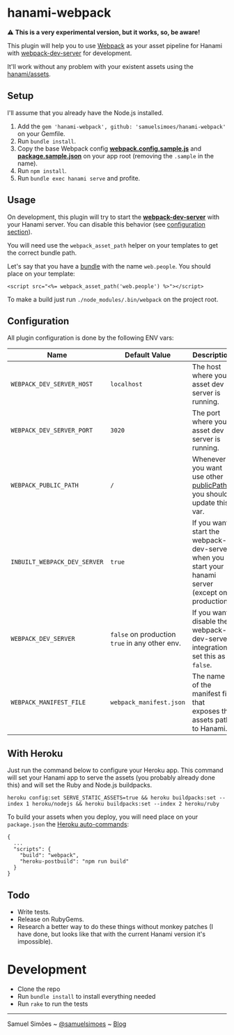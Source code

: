 # hanami-webpack

:warning: **This is a very experimental version, but it works, so, be aware!**

This plugin will help you to use [Webpack](webpack.github.io) as your asset pipeline for Hanami with [webpack-dev-server](http://webpack.github.io/docs/webpack-dev-server.html)  for development.

It'll work without any problem with your existent assets using the [hanami/assets](https://github.com/hanami/assets).

## Setup

I'll assume that you already have the Node.js installed.

1. Add the `gem 'hanami-webpack', github: 'samuelsimoes/hanami-webpack'` on your Gemfile.
2. Run `bundle install`.
3. Copy the base Webpack config **[webpack.config.sample.js](./webpack.config.sample.js)** and **[package.sample.json](./package.sample.json)** on your app root (removing the `.sample` in the name).
4. Run `npm install`.
5. Run `bundle exec hanami serve` and profite.

## Usage

On development, this plugin will try to start the **[webpack-dev-server](http://webpack.github.io/docs/webpack-dev-server.html)** with your Hanami server. You can disable this behavior (see [configuration section](#configuration)).

You will need use the `webpack_asset_path` helper on your templates to get the correct bundle path.

Let's say that you have a [bundle](http://webpack.github.io/docs/configuration.html#entry) with the name `web.people`. You should place on your template:

```erb
<script src="<%= webpack_asset_path('web.people') %>"></script>
```

To make a build just run `./node_modules/.bin/webpack` on the project root.

## Configuration

All plugin configuration is done by the following ENV vars:

| Name | Default Value | Description |
| --- | --- | --- |
| `WEBPACK_DEV_SERVER_HOST` | `localhost` | The host where your asset dev server is running. |
| `WEBPACK_DEV_SERVER_PORT` | `3020` | The port where your asset dev server is running. |
| `WEBPACK_PUBLIC_PATH` | `/` | Whenever you want use other [publicPath](http://webpack.github.io/docs/configuration.html#output-publicpath) you should update this var. |
| `INBUILT_WEBPACK_DEV_SERVER` | `true` | If you want start the webpack-dev-server when you start your hanami server (except on production). |
| `WEBPACK_DEV_SERVER` | `false` on production `true` in any other env. | If you want disable the webpack-dev-server integration set this as `false`. |
| `WEBPACK_MANIFEST_FILE` | `webpack_manifest.json` | The name of the manifest file that exposes the assets path to Hanami. |

## With Heroku
Just run the command below to configure your Heroku app. This command will set your Hanami app to serve the assets (you probably already done this) and will set the Ruby and Node.js buildpacks.

```
heroku config:set SERVE_STATIC_ASSETS=true && heroku buildpacks:set --index 1 heroku/nodejs && heroku buildpacks:set --index 2 heroku/ruby
```

To build your assets when you deploy, you will need place on your `package.json` the [Heroku auto-commands](https://devcenter.heroku.com/articles/nodejs-support#heroku-specific-build-steps):

```
{
  ...
  "scripts": {
    "build": "webpack",
    "heroku-postbuild": "npm run build"
  }
}
```

## Todo

* Write tests.
* Release on RubyGems.
* Research a better way to do these things without monkey patches (I have done, but looks like that with the current Hanami version it's impossible).

# Development

* Clone the repo
* Run `bundle install` to install everything needed
* Run `rake` to run the tests

----------
Samuel Simões ~ [@samuelsimoes](https://twitter.com/samuelsimoes) ~ [Blog](http://blog.samuelsimoes.com/)
